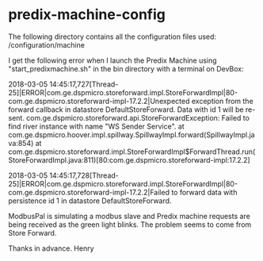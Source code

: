 # predix-machine-config

The following directory contains all the configuration files used: /configuration/machine

I get the following error when I launch the Predix Machine using "start_predixmachine.sh" in the bin directory with a terminal on DevBox:

2018-03-05 14:45:17,727[Thread-25]|ERROR|com.ge.dspmicro.storeforward.impl.StoreForwardImpl|80-com.ge.dspmicro.storeforward-impl-17.2.2|Unexpected exception from the forward callback in datastore DefaultStoreForward. Data with id 1 will be re-sent.
    com.ge.dspmicro.storeforward.api.StoreForwardException: Failed to find river instance with name "WS Sender Service".
       at com.ge.dspmicro.hoover.impl.spillway.SpillwayImpl.forward(SpillwayImpl.java:854)
       at com.ge.dspmicro.storeforward.impl.StoreForwardImpl$ForwardThread.run(StoreForwardImpl.java:811)[80:com.ge.dspmicro.storeforward-impl:17.2.2]

2018-03-05 14:45:17,728[Thread-25]|ERROR|com.ge.dspmicro.storeforward.impl.StoreForwardImpl|80-com.ge.dspmicro.storeforward-impl-17.2.2|Failed to forward data with persistence id 1 in datastore DefaultStoreForward.

ModbusPal is simulating a modbus slave and Predix machine requests are being received as the green light blinks.
The problem seems to come from Store Forward.

Thanks in advance.
Henry
